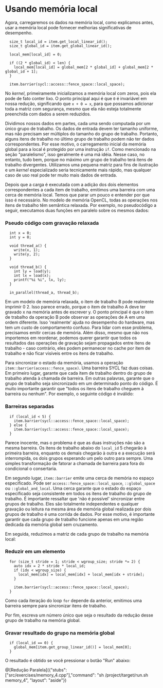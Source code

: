 # Usando memória local

Agora, carregaremos os dados na memória local, como explicamos antes, usar a memória local pode fornecer melhorias significativas de desempenho.

```
  size_t local_id = item.get_local_linear_id();
  size_t global_id = item.get_global_linear_id();

  local_mem[local_id] = 0;

  if ((2 * global_id) < len) {
    local_mem[local_id] = global_mem[2 * global_id] + global_mem[2 * global_id + 1];
  }

  item.barrier(sycl::access::fence_space::local_space);
```

No _kernel_, primeiramente inicializamos a memória local com zeros, pois ela pode de fato conter lixo. O ponto principal aqui é que `0` é invariável em nossa redução, significando que `x + 0 = x`, para que possamos adicionar toda a matriz com segurança, mesmo que ela não esteja totalmente preenchida com dados a serem reduzidos. 

Dividimos nossos dados em partes, cada uma sendo computada por um único grupo de trabalho. Os dados de entrada devem ter tamanho uniforme, mas não precisam ser múltiplos do tamanho do grupo de trabalho. Portanto, alguns itens de trabalho no último grupo de trabalho podem não ter dados correspondentes. Por esse motivo, o carregamento inicial da memória global para a local é protegido por uma instrução `if`. Como mencionado na seção "paralelismo", isso geralmente é uma má idéia. Nesse caso, no entanto, tudo bem, porque no máximo um grupo de trabalho terá itens de trabalho divergentes. Utilizamos uma pequena matriz para fins de ilustração e um _kernel_ especializado seria tecnicamente mais rápido, mas qualquer caso de uso real pode ter muito mais dados de entrada. 

Depois que a carga é executada com a adição dos dois elementos correspondentes a cada item de trabalho, emitimos uma barreira com uma cerca de memória local. Temos que parar um pouco e entender por que isso é necessário. No modelo de memória OpenCL, todas as operações nos itens de trabalho têm semântica relaxada. Por exemplo, no pseudocódigo a seguir, executamos duas funções em paralelo sobre os mesmos dados:

### Pseudo código com gravação relaxada

```
  int x = 0;
  int y = 0;

  void thread_a() {
    write(x, 1);
    write(y, 2);
  }

  void thread_b() {
    int ly = load(y);
    int lx = load(x);
    printf("%i %i", lx, ly);
  }

  in_parallel(thread_a, thread_b);
```

Em um modelo de memória relaxada, o item de trabalho B pode realmente imprimir 0 2. Isso parece errado, porque o item de trabalho A deve ter gravado x na memória antes de escrever y. O ponto principal é que o item de trabalho da operação B pode observar as operações de A em uma ordem diferente. Isso 'realmente' ajuda no desempenho do hardware, mas tem um custo de comportamento confuso. Para lidar com esse problema, precisamos emitir cercas de memória. Além disso, mesmo que não nos importemos em reordenar, podemos querer garantir que todos os resultados das operações de gravação sejam propagados entre itens de trabalho - caso contrário, eles podem permanecer no cache por item de trabalho e não ficar visíveis entre os itens de trabalho.

Para sincronizar o estado da memória, usamos a operação `item::barrier(access::fence_space)`. Uma barreira SYCL faz duas coisas. Em primeiro lugar, garante que cada item de trabalho dentro do grupo de trabalho atenda à chamada de barreira. Em outras palavras, garante que o grupo de trabalho seja sincronizado em um determinado ponto do código. É muito importante garantir que "todos os itens de trabalho cheguem à barreira ou nenhum". Por exemplo, o seguinte código é inválido:

### Barreiras separadas

```
  if (local_id < 5) {
    item.barrier(sycl::access::fence_space::local_space);
  } else {
    item.barrier(sycl::access::fence_space::local_space);
  }
```

Parece inocente, mas o problema é que as duas instruções não são a mesma barreira. Os itens de trabalho abaixo do `local_id` 5 chegarão à primeira barreira, enquanto os demais chegarão à outra e a execução será interrompida, os dois grupos esperando um pelo outro para sempre. Uma simples transformação de fatorar a chamada de barreira para fora do condicional o consertaria.

Em segundo lugar, `item::barrier` emite uma cerca de memória no espaço especificado. Pode ser `access::fence_space::local_space`, `::global_space` ou `::global_and_local`. Uma cerca garante que o estado do espaço especificado seja consistente em todos os itens de trabalho do grupo de trabalho. É importante ressaltar que 'não é possível' sincronizar entre grupos de trabalho. Eles são totalmente independentes e qualquer gravação ou leitura na mesma área de memória global realizada por dois grupos de trabalho é uma corrida de dados. Por esse motivo, é importante garantir que cada grupo de trabalho funcione apenas em uma região dedicada da memória global sem cruzamento.

Em seguida, reduzimos a matriz de cada grupo de trabalho na memória local:

### Reduzir em um elemento
```
  for (size_t stride = 1; stride < wgroup_size; stride *= 2) {
    auto idx = 2 * stride * local_id;
    if (idx < wgroup_size) {
      local_mem[idx] = local_mem[idx] + local_mem[idx + stride];
    }

    item.barrier(sycl::access::fence_space::local_space);
  }
```

Como cada iteração do loop `for` depende da anterior, emitimos uma barreira sempre para sincronizar itens de trabalho.

Por fim, escreva um número único que seja o resultado da redução desse grupo de trabalho na memória global.

### Gravar resultado do grupo na memória global

```
  if (local_id == 0) {
    global_mem[item.get_group_linear_id()] = local_mem[0];
  }
```

O resultado é obtido se você pressionar o botão "Run" abaixo:

@[Redução Paralela]({"stubs": ["src/exercises/memory_4.cpp"],"command": "sh /project/target/run.sh memory_4", "layout": "aside"})
